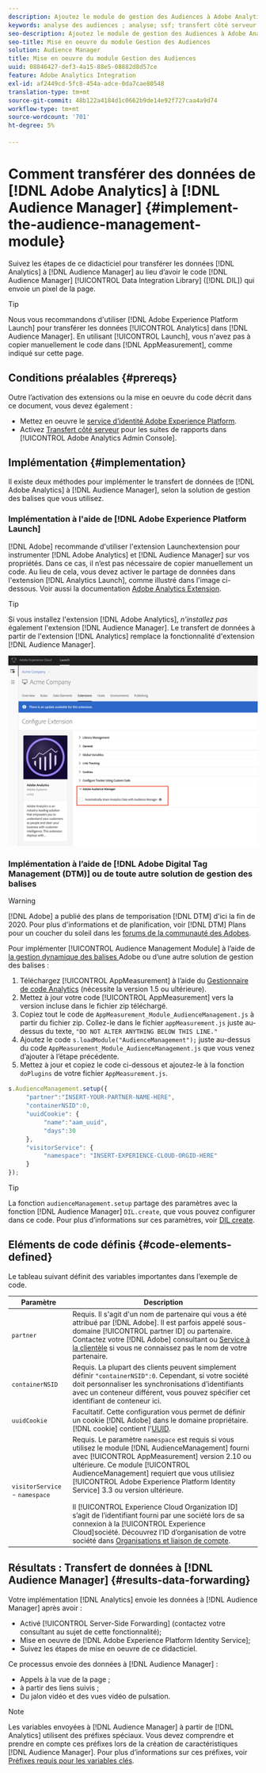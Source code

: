 ```yaml
---
description: Ajoutez le module de gestion des Audiences à Adobe Analytics AppMeasurement pour transférer les données Analytics à l’Audience Manager au lieu que le code du Data Integration Library d’Audience Manager (DIL) envoie un pixel de la page.
keywords: analyse des audiences ; analyse; ssf; transfert côté serveur
seo-description: Ajoutez le module de gestion des Audiences à Adobe Analytics AppMeasurement pour transférer les données Analytics à l’Audience Manager au lieu que le code du Data Integration Library d’Audience Manager (DIL) envoie un pixel de la page.
seo-title: Mise en oeuvre du module Gestion des Audiences
solution: Audience Manager
title: Mise en oeuvre du module Gestion des Audiences
uuid: 08846427-def3-4a15-88e5-08882d8d57ce
feature: Adobe Analytics Integration
exl-id: af2449cd-5fc8-454a-adce-0da7cae80548
translation-type: tm+mt
source-git-commit: 48b122a4184d1c0662b9de14e92f727caa4a9d74
workflow-type: tm+mt
source-wordcount: '701'
ht-degree: 5%

---
```


# Comment transférer des données de [!DNL Adobe Analytics] à [!DNL Audience Manager] {#implement-the-audience-management-module}

Suivez les étapes de ce didacticiel pour transférer les données [!DNL Analytics] à [!DNL Audience Manager] au lieu d’avoir le code [!DNL Audience Manager] [!UICONTROL Data Integration Library] ([!DNL DIL]) qui envoie un pixel de la page.

>[!TIP]
>
>Nous vous recommandons d&#39;utiliser [!DNL Adobe Experience Platform Launch] pour transférer les données [!UICONTROL Analytics] dans [!DNL Audience Manager]. En utilisant [!UICONTROL Launch], vous n&#39;avez pas à copier manuellement le code dans [!DNL AppMeasurement], comme indiqué sur cette page.

## Conditions préalables {#prereqs}

Outre l’activation des extensions ou la mise en oeuvre du code décrit dans ce document, vous devez également :

* Mettez en oeuvre le [service d’identité Adobe Experience Platform](https://docs.adobe.com/content/help/fr-FR/id-service/using/home.html).
* Activez [Transfert côté serveur](https://docs.adobe.com/help/en/analytics/admin/admin-tools/server-side-forwarding/ssf.html) pour les suites de rapports dans [!UICONTROL Adobe Analytics Admin Console].

## Implémentation {#implementation}

Il existe deux méthodes pour implémenter le transfert de données de [!DNL Adobe Analytics] à [!DNL Audience Manager], selon la solution de gestion des balises que vous utilisez.

### Implémentation à l&#39;aide de [!DNL Adobe Experience Platform Launch]

[!DNL Adobe] recommande d&#39;utiliser l&#39;extension  [](https://docs.adobe.com/content/help/en/launch/using/overview.html) Launchextension pour instrumenter  [!DNL Adobe Analytics] et  [!DNL Audience Manager] sur vos propriétés. Dans ce cas, il n’est pas nécessaire de copier manuellement un code. Au lieu de cela, vous devez activer le partage de données dans l&#39;extension [!DNL Analytics Launch], comme illustré dans l&#39;image ci-dessous. Voir aussi la documentation [Adobe Analytics Extension](https://docs.adobe.com/content/help/en/launch/using/extensions-ref/adobe-extension/analytics-extension/overview.html#adobe-audience-manager).

>[!TIP]
>
>Si vous installez l&#39;extension [!DNL Adobe Analytics], *n&#39;installez pas* également l&#39;extension [!DNL Audience Manager]. Le transfert de données à partir de l&#39;extension [!DNL Analytics] remplace la fonctionnalité d&#39;extension [!DNL Audience Manager].

![Comment activer le partage de données depuis l&#39;extension Adobe Analytics vers l&#39;Audience Manager](/help/using/integration/assets/analytics-to-aam.png)

### Implémentation à l’aide de [!DNL Adobe Digital Tag Management (DTM)] ou de toute autre solution de gestion des balises

>[!WARNING]
>
>[!DNL Adobe] a publié des plans de temporisation  [!DNL DTM] d&#39;ici la fin de 2020. Pour plus d&#39;informations et de planification, voir [!DNL DTM] Plans pour un coucher du soleil dans les [forums de la communauté des Adobes](https://forums.adobe.com/community/experience-cloud/platform/launch/blog/2018/10/05/dtm-plans-for-a-sunset).

Pour implémenter [!UICONTROL Audience Management Module] à l’aide de [la gestion dynamique des balises ](https://docs.adobe.com/content/help/en/dtm/using/dtm-home.html) Adobe ou d’une autre solution de gestion des balises :

1. Téléchargez [!UICONTROL AppMeasurement] à l’aide du [Gestionnaire de code Analytics](https://docs.adobe.com/content/help/fr-FR/analytics/admin/admin-tools/code-manager-admin.html) (nécessite la version 1.5 ou ultérieure).
1. Mettez à jour votre code [!UICONTROL AppMeasurement] vers la version incluse dans le fichier zip téléchargé.
1. Copiez tout le code de `AppMeasurement_Module_AudienceManagement.js` à partir du fichier zip. Collez-le dans le fichier `appMeasurement.js` juste au-dessus du texte, `"DO NOT ALTER ANYTHING BELOW THIS LINE."`
1. Ajoutez le code `s.loadModule("AudienceManagement");` juste au-dessus du code `AppMeasurement_Module_AudienceManagement.js` que vous venez d’ajouter à l’étape précédente.
1. Mettez à jour et copiez le code ci-dessous et ajoutez-le à la fonction `doPlugins` de votre fichier `AppMeasurement.js`.

```js
s.AudienceManagement.setup({ 
     "partner":"INSERT-YOUR-PARTNER-NAME-HERE", 
     "containerNSID":0, 
     "uuidCookie": { 
          "name":"aam_uuid", 
          "days":30
     },
     "visitorService": {
          "namespace": "INSERT-EXPERIENCE-CLOUD-ORGID-HERE" 
     } 
});
```

>[!TIP]
>
>La fonction `audienceManagement.setup` partage des paramètres avec la fonction [!DNL Audience Manager] `DIL.create`, que vous pouvez configurer dans ce code. Pour plus d’informations sur ces paramètres, voir [DIL create](../../dil/dil-class-overview/dil-create.md#dil-create).

## Eléments de code définis {#code-elements-defined}

Le tableau suivant définit des variables importantes dans l’exemple de code.

| Paramètre | Description |
|--- |--- |
| `partner` | Requis. Il s&#39;agit d&#39;un nom de partenaire qui vous a été attribué par [!DNL Adobe]. Il est parfois appelé sous-domaine [!UICONTROL partner ID] ou partenaire.  Contactez votre [!DNL Adobe] consultant ou [Service à la clientèle](https://helpx.adobe.com/fr/marketing-cloud/contact-support.html) si vous ne connaissez pas le nom de votre partenaire. |
| `containerNSID` | Requis. La plupart des clients peuvent simplement définir `"containerNSID":0`. Cependant, si votre société doit personnaliser les synchronisations d’identifiants avec un conteneur différent, vous pouvez spécifier cet identifiant de conteneur ici. |
| `uuidCookie` | Facultatif. Cette configuration vous permet de définir un cookie [!DNL Adobe] dans le domaine propriétaire. [!DNL cookie] contient l&#39;[UUID](../../reference/ids-in-aam.md). |
| `visitorService` -  `namespace` | Requis. Le paramètre `namespace` est requis si vous utilisez le module [!DNL AudienceManagement] fourni avec [!UICONTROL AppMeasurement] version 2.10 ou ultérieure. Ce module [!UICONTROL AudienceManagement] requiert que vous utilisiez [!UICONTROL Adobe Experience Platform Identity Service] 3.3 ou version ultérieure. <br><br>Il  [!UICONTROL Experience Cloud Organization ID] s’agit de l’identifiant fourni par une société lors de sa connexion à la  [!UICONTROL Experience Cloud]société. Découvrez l’ID d’organisation de votre société dans [Organisations et liaison de compte](https://docs.adobe.com/content/help/en/core-services/interface/manage-users-and-products/organizations.html). |

## Résultats : Transfert de données à [!DNL Audience Manager] {#results-data-forwarding}

Votre implémentation [!DNL Analytics] envoie les données à [!DNL Audience Manager] après avoir :

* Activé [!UICONTROL Server-Side Forwarding] (contactez votre consultant au sujet de cette fonctionnalité);
* Mise en oeuvre de [!DNL Adobe Experience Platform Identity Service];
* Suivez les étapes de mise en oeuvre de ce didacticiel.

Ce processus envoie des données à [!DNL Audience Manager] :

* Appels à la vue de la page ;
* à partir des liens suivis ;
* Du jalon vidéo et des vues vidéo de pulsation.

>[!NOTE]
>
>Les variables envoyées à [!DNL Audience Manager] à partir de [!DNL Analytics] utilisent des préfixes spéciaux. Vous devez comprendre et prendre en compte ces préfixes lors de la création de caractéristiques [!DNL Audience Manager]. Pour plus d’informations sur ces préfixes, voir [Préfixes requis pour les variables clés](../../features/traits/trait-variable-prefixes.md).

